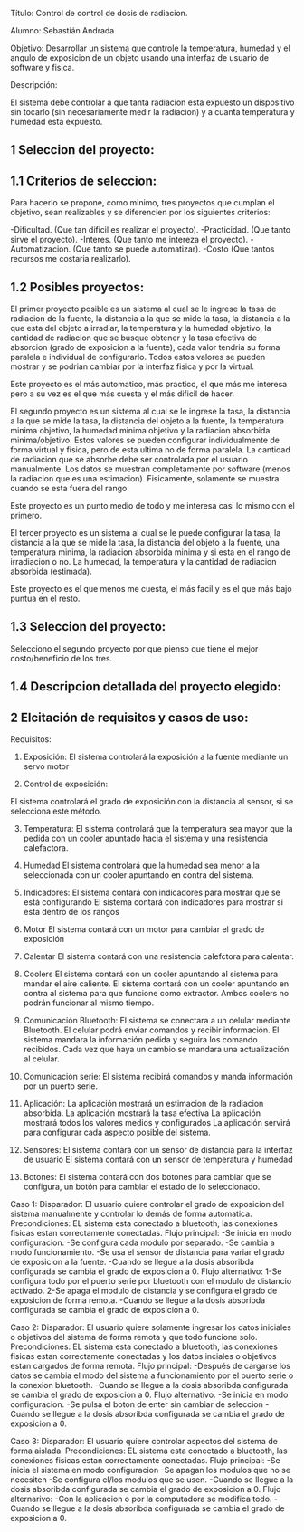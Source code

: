 Título: Control de control de dosis de radiacion. 

Alumno: Sebastián Andrada

Objetivo: Desarrollar un sistema que controle la temperatura, humedad y el angulo de exposicion de un objeto usando una interfaz de usuario de software y fisica.

Descripción: 

El sistema debe controlar a que tanta radiacion esta expuesto un dispositivo sin tocarlo (sin necesariamente medir la radiacion) y a cuanta temperatura y humedad esta expuesto. 

1 Seleccion del proyecto:
-

1.1 Criterios de seleccion:
-

Para hacerlo se propone, como minimo, tres proyectos que cumplan el objetivo, sean realizables y se diferencien por los siguientes criterios:

-Dificultad. (Que tan dificil es realizar el proyecto).
-Practicidad. (Que tanto sirve el proyecto).
-Interes. (Que tanto me intereza el proyecto).
-Automatizacion. (Que tanto se puede automatizar).
-Costo (Que tantos recursos me costaria realizarlo).

1.2 Posibles proyectos:
-
El primer proyecto posible es un sistema al cual se le ingrese la tasa de radiacion de la fuente, la distancia a la que se mide la tasa, la distancia a la que esta del objeto a irradiar, la temperatura y la humedad objetivo, la cantidad de radiacion que se busque obtener y la tasa efectiva de absorcion (grado de exposicion a la fuente), cada valor tendria su forma paralela e individual de configurarlo. Todos estos valores se pueden mostrar y se podrian cambiar por la interfaz fisica y por la virtual.

Este proyecto es el más automatico, más practico, el que más me interesa pero a su vez es el que más cuesta y el más dificil de hacer.

El segundo proyecto es un sistema al cual se le ingrese la tasa, la distancia a la que se mide la tasa, la distancia del objeto a la fuente, la temperatura minima objetivo, la humedad minima objetivo y la radiacion absorbida minima/objetivo. Estos valores se pueden configurar individualmente de forma virtual y fisica, pero de esta ultima no de forma paralela. La cantidad de radiacion que se absorbe debe ser controlada por el usuario manualmente. Los datos se muestran completamente por software (menos la radiacion que es una estimacion). Fisicamente, solamente se muestra cuando se esta fuera del rango.

Este proyecto es un punto medio de todo y me interesa casi lo mismo con el primero.

El tercer proyecto es un sistema al cual se le puede configurar la tasa, la distancia a la que se mide la tasa, la distancia del objeto a la fuente, una temperatura minima, la radiacion absorbida minima y si esta en el rango de irradiacion o no. La humedad, la temperatura y la cantidad de radiacion absorbida (estimada).

Este proyecto es el que menos me cuesta, el más facil y es el que más bajo puntua en el resto.

1.3 Seleccion del proyecto:
-

Selecciono el segundo proyecto por que pienso que tiene el mejor costo/beneficio de los tres. 

1.4 Descripcion detallada del proyecto elegido:
-



2 Elcitación de requisitos y casos de uso:
-

Requisitos:
1. Exposición:
El sistema controlará la exposición a la fuente mediante un servo motor

2. Control de exposición:

El sistema controlará el grado de exposición con la distancia al sensor, si se selecciona este método. 

3. Temperatura:
El sistema controlará que la temperatura sea mayor que la pedida con un cooler apuntado hacia el sistema y una resistencia calefactora.

4. Humedad 
El sistema controlará que la humedad sea menor a la seleccionada con un cooler apuntando en contra del sistema.

5. Indicadores:
El sistema contará con indicadores para mostrar que se está configurando 
El sistema contará con indicadores para mostrar si  esta dentro de los rangos
6. Motor
El sistema contará con un motor para cambiar el grado de exposición
7. Calentar
El sistema contará con una resistencia calefctora para calentar.
8. Coolers
El sistema contará con un cooler apuntando al sistema para mandar el aire caliente.
El sistema contará con un cooler apuntando en contra al sistema para que funcione como extractor.
Ambos coolers no podrán funcionar al mismo tiempo.
9. Comunicación Bluetooth:
El sistema se conectara a un celular mediante Bluetooth.
El celular podrá enviar comandos y recibir información.
El sistema mandara la información pedida y seguira los comando recibidos.
Cada vez que haya un cambio se mandara una actualización al celular.
10. Comunicación serie:
El sistema recibirá comandos y manda información por un puerto serie.
11. Aplicación:
La aplicación mostrará un estimacion de la radiacion absorbida. 
La aplicación mostrará la tasa efectiva 
La aplicación mostrará todos los valores medios y configurados
La aplicación servirá para configurar cada aspecto posible del sistema.
12. Sensores:
El sistema contará con un sensor de distancia para la interfaz de usuario
El sistema contará con un sensor de temperatura y humedad
13. Botones:
El sistema contará con dos botones para cambiar que se configura, un botón para cambiar el estado de lo seleccionado.


Caso 1:
Disparador:
El usuario quiere controlar el grado de exposicion del sistema manualmente y controlar lo demás de forma automatica.
Precondiciones:
EL sistema esta conectado a bluetooth, las conexiones fisicas estan correctamente conectadas.
Flujo principal:
-Se inicia en modo configuracion.
-Se configura cada modulo por separado.
-Se cambia a modo funcionamiento.
-Se usa el sensor de distancia para variar el grado de exposicion a la fuente.
-Cuando se llegue a la dosis absoribda configurada se cambia el grado de exposicion a 0.
Flujo alternativo:
1-Se configura todo por el puerto serie por bluetooth con el modulo de distancio activado.
2-Se apaga el modulo de distancia y se configura el grado de exposicion de forma remota.
-Cuando se llegue a la dosis absoribda configurada se cambia el grado de exposicion a 0.


Caso 2:
Disparador:
El usuario quiere solamente ingresar los datos iniciales o objetivos del sistema de forma remota y que todo funcione solo.
Precondiciones:
EL sistema esta conectado a bluetooth, las conexiones fisicas estan correctamente conectadas y los datos inciales o objetivos estan cargados de forma remota.
Flujo principal:
-Después de cargarse los datos se cambia el modo del sistema a funcionamiento por el puerto serie o la conexion bluetooth.
-Cuando se llegue a la dosis absoribda configurada se cambia el grado de exposicion a 0.
Flujo alternativo:
-Se inicia en modo configuracion.
-Se pulsa el boton de enter sin cambiar de seleccion
-Cuando se llegue a la dosis absoribda configurada se cambia el grado de exposicion a 0.

Caso 3:
Disparador:
El usuario quiere controlar aspectos del sistema de forma aislada.
Precondiciones:
EL sistema esta conectado a bluetooth, las conexiones fisicas estan correctamente conectadas.
Flujo principal:
-Se inicia el sistema en modo configuracion
-Se apagan los modulos que no se necesiten
-Se configura el/los modulos que se usen.
-Cuando se llegue a la dosis absoribda configurada se cambia el grado de exposicion a 0.
Flujo alternarivo:
-Con la aplicacion o por la computadora se modifica todo.
-Cuando se llegue a la dosis absoribda configurada se cambia el grado de exposicion a 0.

